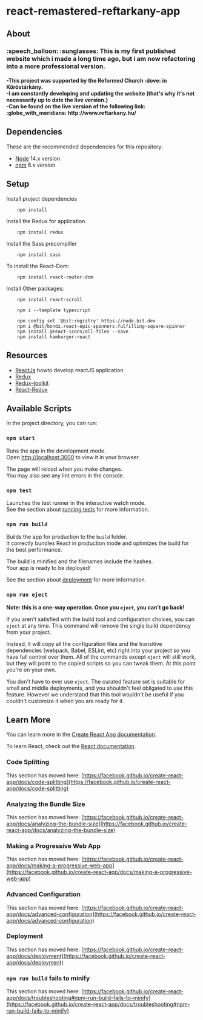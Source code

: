 # react-remastered-reftarkany-app

## About

<h3> :speech_balloon: :sunglasses: 
This is my first published website which i made a long time ago, but i am now refactoring into a more professional version. </h3> <h4><b>          
     -This project was supported by the Reformed Church :dove: in Köröstárkány.<br>       
     -I am constantly developing and updating the website (that's why it's not necessarily up to date the live version.)<br>       
     -Can be found on the live version of the following link: :globe_with_meridians: http://www.reftarkany.hu/ <br>       
</b></h4>

## Dependencies

These are the recommended dependencies for this repository:

- [Node](https://nodejs.org/en/download/) 14.x version
- [npm](https://www.npmjs.com/) 6.x version

## Setup

Install project dependencies

        npm install

Install the Redux for application

        npm install redux

Install the Sass precompiller

        npm install sass

To install the React-Dom:

        npm install react-router-dom

Install Other packages:

        npm install react-scroll

        npm i --template typescript

        npm config set '@bit:registry' https://node.bit.dev
        npm i @bit/bondz.react-epic-spinners.fulfilling-square-spinner
        npm install @react-icons/all-files --save
        npm install hamburger-react

## Resources

- [ReactJs](https://reactjs.org/) howto develop reactJS application
- [Redux](https://redux.js.org/)
- [Redux-toolkit](https://redux-toolkit.js.org/)
- [React-Redux](https://react-redux.js.org/)

## Available Scripts

In the project directory, you can run:

### `npm start`

Runs the app in the development mode.\
Open [http://localhost:3000](http://localhost:3000) to view it in your browser.

The page will reload when you make changes.\
You may also see any lint errors in the console.

### `npm test`

Launches the test runner in the interactive watch mode.\
See the section about [running tests](https://facebook.github.io/create-react-app/docs/running-tests) for more information.

### `npm run build`

Builds the app for production to the `build` folder.\
It correctly bundles React in production mode and optimizes the build for the best performance.

The build is minified and the filenames include the hashes.\
Your app is ready to be deployed!

See the section about [deployment](https://facebook.github.io/create-react-app/docs/deployment) for more information.

### `npm run eject`

**Note: this is a one-way operation. Once you `eject`, you can't go back!**

If you aren't satisfied with the build tool and configuration choices, you can `eject` at any time. This command will remove the single build dependency from your project.

Instead, it will copy all the configuration files and the transitive dependencies (webpack, Babel, ESLint, etc) right into your project so you have full control over them. All of the commands except `eject` will still work, but they will point to the copied scripts so you can tweak them. At this point you're on your own.

You don't have to ever use `eject`. The curated feature set is suitable for small and middle deployments, and you shouldn't feel obligated to use this feature. However we understand that this tool wouldn't be useful if you couldn't customize it when you are ready for it.

## Learn More

You can learn more in the [Create React App documentation](https://facebook.github.io/create-react-app/docs/getting-started).

To learn React, check out the [React documentation](https://reactjs.org/).

### Code Splitting

This section has moved here: [https://facebook.github.io/create-react-app/docs/code-splitting](https://facebook.github.io/create-react-app/docs/code-splitting)

### Analyzing the Bundle Size

This section has moved here: [https://facebook.github.io/create-react-app/docs/analyzing-the-bundle-size](https://facebook.github.io/create-react-app/docs/analyzing-the-bundle-size)

### Making a Progressive Web App

This section has moved here: [https://facebook.github.io/create-react-app/docs/making-a-progressive-web-app](https://facebook.github.io/create-react-app/docs/making-a-progressive-web-app)

### Advanced Configuration

This section has moved here: [https://facebook.github.io/create-react-app/docs/advanced-configuration](https://facebook.github.io/create-react-app/docs/advanced-configuration)

### Deployment

This section has moved here: [https://facebook.github.io/create-react-app/docs/deployment](https://facebook.github.io/create-react-app/docs/deployment)

### `npm run build` fails to minify

This section has moved here: [https://facebook.github.io/create-react-app/docs/troubleshooting#npm-run-build-fails-to-minify](https://facebook.github.io/create-react-app/docs/troubleshooting#npm-run-build-fails-to-minify)

